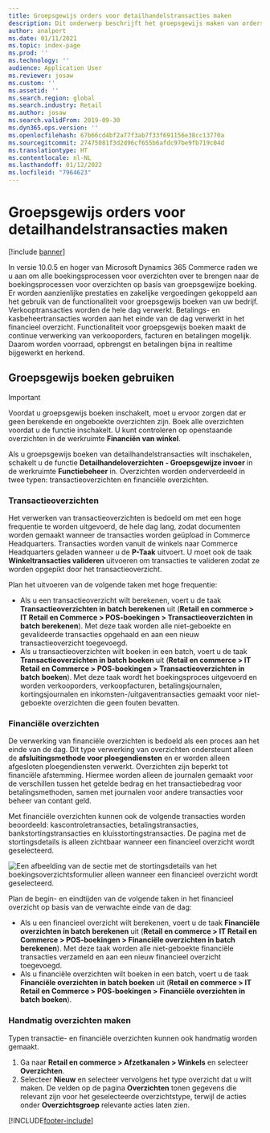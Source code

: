 ```yaml
---
title: Groepsgewijs orders voor detailhandelstransacties maken
description: Dit onderwerp beschrijft het groepsgewijs maken van orders voor winkeltransacties in Microsoft Dynamics 365 Commerce.
author: analpert
ms.date: 01/11/2021
ms.topic: index-page
ms.prod: ''
ms.technology: ''
audience: Application User
ms.reviewer: josaw
ms.custom: ''
ms.assetid: ''
ms.search.region: global
ms.search.industry: Retail
ms.author: josaw
ms.search.validFrom: 2019-09-30
ms.dyn365.ops.version: ''
ms.openlocfilehash: 67b66cd4bf2a77f3ab7f33f691156e38cc13770a
ms.sourcegitcommit: 27475081f3d2d96cf655b6afdc97be9fb719c04d
ms.translationtype: HT
ms.contentlocale: nl-NL
ms.lasthandoff: 01/12/2022
ms.locfileid: "7964623"
---
```

# <a name="trickle-feed-based-order-creation-for-retail-store-transactions"></a>Groepsgewijs orders voor detailhandelstransacties maken

[!include [banner](includes/banner.md)]

In versie 10.0.5 en hoger van Microsoft Dynamics 365 Commerce raden we u aan om alle boekingsprocessen voor overzichten over te brengen naar de boekingsprocessen voor overzichten op basis van groepsgewijze boeking. Er worden aanzienlijke prestaties en zakelijke vergoedingen gekoppeld aan het gebruik van de functionaliteit voor groepsgewijs boeken van uw bedrijf. Verkooptransacties worden de hele dag verwerkt. Betalings- en kasbeheertransacties worden aan het einde van de dag verwerkt in het financieel overzicht. Functionaliteit voor groepsgewijs boeken maakt de continue verwerking van verkooporders, facturen en betalingen mogelijk. Daarom worden voorraad, opbrengst en betalingen bijna in realtime bijgewerkt en herkend.

## <a name="use-trickle-feed-based-posting"></a>Groepsgewijs boeken gebruiken

> [!IMPORTANT]
> Voordat u groepsgewijs boeken inschakelt, moet u ervoor zorgen dat er geen berekende en ongeboekte overzichten zijn. Boek alle overzichten voordat u de functie inschakelt. U kunt controleren op openstaande overzichten in de werkruimte **Financiën van winkel**.

Als u groepsgewijs boeken van detailhandelstransacties wilt inschakelen, schakelt u de functie **Detailhandeloverzichten - Groepsgewijze invoer** in de werkruimte **Functiebeheer** in. Overzichten worden onderverdeeld in twee typen: transactieoverzichten en financiële overzichten.

### <a name="transactional-statements"></a>Transactieoverzichten

Het verwerken van transactieoverzichten is bedoeld om met een hoge frequentie te worden uitgevoerd, de hele dag lang, zodat documenten worden gemaakt wanneer de transacties worden geüpload in Commerce Headquarters. Transacties worden vanuit de winkels naar Commerce Headquarters geladen wanneer u de **P-Taak** uitvoert. U moet ook de taak **Winkeltransacties valideren** uitvoeren om transacties te valideren zodat ze worden opgepikt door het transactieoverzicht.

Plan het uitvoeren van de volgende taken met hoge frequentie:

- Als u een transactieoverzicht wilt berekenen, voert u de taak **Transactieoverzichten in batch berekenen** uit (**Retail en commerce \> IT Retail en Commerce \> POS-boekingen \> Transactieoverzichten in batch berekenen**). Met deze taak worden alle niet-geboekte en gevalideerde transacties opgehaald en aan een nieuw transactieoverzicht toegevoegd.
- Als u transactieoverzichten wilt boeken in een batch, voert u de taak **Transactieoverzichten in batch boeken** uit (**Retail en commerce \> IT Retail en Commerce \> POS-boekingen \> Transactieoverzichten in batch boeken**). Met deze taak wordt het boekingsproces uitgevoerd en worden verkooporders, verkoopfacturen, betalingsjournalen, kortingsjournalen en inkomsten-/uitgaventransacties gemaakt voor niet-geboekte overzichten die geen fouten bevatten. 

### <a name="financial-statements"></a>Financiële overzichten

De verwerking van financiële overzichten is bedoeld als een proces aan het einde van de dag. Dit type verwerking van overzichten ondersteunt alleen de **afsluitingsmethode voor ploegendiensten** en er worden alleen afgesloten ploegendiensten verwerkt. Overzichten zijn beperkt tot financiële afstemming. Hiermee worden alleen de journalen gemaakt voor de verschillen tussen het getelde bedrag en het transactiebedrag voor betalingsmethoden, samen met journalen voor andere transacties voor beheer van contant geld.

Met financiële overzichten kunnen ook de volgende transacties worden beoordeeld: kascontroletransacties, betalingstransacties, bankstortingstransacties en kluisstortingstransacties. De pagina met de stortingsdetails is alleen zichtbaar wanneer een financieel overzicht wordt geselecteerd.

![Een afbeelding van de sectie met de stortingsdetails van het boekingsoverzichtsformulier alleen wanneer een financieel overzicht wordt geselecteerd.](./media/Trickle-feed-posted-statements-transaction-view.png)

Plan de begin- en eindtijden van de volgende taken in het financieel overzicht op basis van de verwachte einde van de dag:

- Als u een financieel overzicht wilt berekenen, voert u de taak **Financiële overzichten in batch berekenen** uit (**Retail en commerce \> IT Retail en Commerce \> POS-boekingen \> Financiële overzichten in batch berekenen**). Met deze taak worden alle niet-geboekte financiële transacties verzameld en aan een nieuw financieel overzicht toegevoegd.
- Als u financiële overzichten wilt boeken in een batch, voert u de taak **Financiële overzichten in batch boeken** uit (**Retail en commerce \> IT Retail en Commerce \> POS-boekingen \> Financiële overzichten in batch boeken**).

### <a name="manually-create-statements"></a>Handmatig overzichten maken

Typen transactie- en financiële overzichten kunnen ook handmatig worden gemaakt. 

1. Ga naar **Retail en commerce \> Afzetkanalen \> Winkels** en selecteer **Overzichten**. 
2. Selecteer **Nieuw** en selecteer vervolgens het type overzicht dat u wilt maken. De velden op de pagina **Overzichten** tonen gegevens die relevant zijn voor het geselecteerde overzichtstype, terwijl de acties onder **Overzichtsgroep** relevante acties laten zien.

[!INCLUDE[footer-include](../includes/footer-banner.md)]
